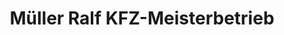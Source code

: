 ---
title: "Müller Ralf KFZ-Meisterbetrieb"
url: /ahlerstedt/mueller-ralf-kfz-meisterbetrieb/
shop: Autowerkstatt
---
